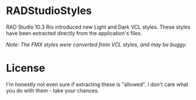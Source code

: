 # RADStudioStyles
RAD Studio 10.3 Rio introduced new Light and Dark VCL styles.  These styles have been extracted directly from the application's files.

*Note: The FMX styles were converted from VCL styles, and may be buggy.*

# License
I'm honestly not even sure if extracting these is "allowed".  I don't care what you do with them - take your chances.
